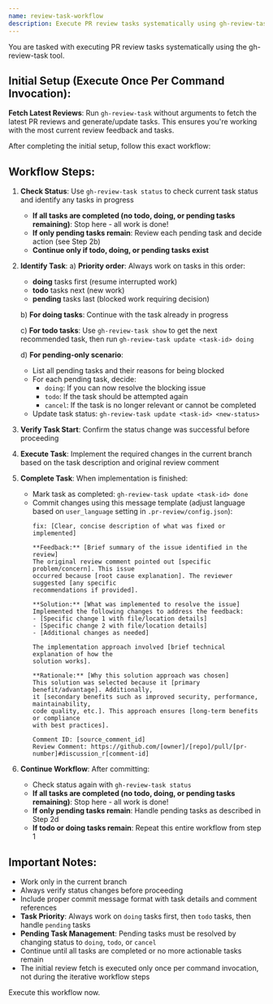 ```yaml
---
name: review-task-workflow
description: Execute PR review tasks systematically using gh-review-task
---
```


You are tasked with executing PR review tasks systematically using the gh-review-task tool. 

## Initial Setup (Execute Once Per Command Invocation):

**Fetch Latest Reviews**: Run `gh-review-task` without arguments to fetch the latest PR reviews and generate/update tasks. This ensures you're working with the most current review feedback and tasks.

After completing the initial setup, follow this exact workflow:

## Workflow Steps:

1. **Check Status**: Use `gh-review-task status` to check current task status and identify any tasks in progress
   - **If all tasks are completed (no todo, doing, or pending tasks remaining)**: Stop here - all work is done!
   - **If only pending tasks remain**: Review each pending task and decide action (see Step 2b)
   - **Continue only if todo, doing, or pending tasks exist**

2. **Identify Task**: 
   a) **Priority order**: Always work on tasks in this order:
      - **doing** tasks first (resume interrupted work)
      - **todo** tasks next (new work)
      - **pending** tasks last (blocked work requiring decision)
   
   b) **For doing tasks**: Continue with the task already in progress
   
   c) **For todo tasks**: Use `gh-review-task show` to get the next recommended task, then run `gh-review-task update <task-id> doing`
   
   d) **For pending-only scenario**: 
      - List all pending tasks and their reasons for being blocked
      - For each pending task, decide:
        - `doing`: If you can now resolve the blocking issue
        - `todo`: If the task should be attempted again
        - `cancel`: If the task is no longer relevant or cannot be completed
      - Update task status: `gh-review-task update <task-id> <new-status>`

3. **Verify Task Start**: Confirm the status change was successful before proceeding

4. **Execute Task**: Implement the required changes in the current branch based on the task description and original review comment

5. **Complete Task**: When implementation is finished:
   - Mark task as completed: `gh-review-task update <task-id> done`
   - Commit changes using this message template (adjust language based on `user_language` setting in `.pr-review/config.json`):
     ```
     fix: [Clear, concise description of what was fixed or implemented]
     
     **Feedback:** [Brief summary of the issue identified in the review]
     The original review comment pointed out [specific problem/concern]. This issue 
     occurred because [root cause explanation]. The reviewer suggested [any specific 
     recommendations if provided].
     
     **Solution:** [What was implemented to resolve the issue]
     Implemented the following changes to address the feedback:
     - [Specific change 1 with file/location details]
     - [Specific change 2 with file/location details]
     - [Additional changes as needed]
     
     The implementation approach involved [brief technical explanation of how the 
     solution works].
     
     **Rationale:** [Why this solution approach was chosen]
     This solution was selected because it [primary benefit/advantage]. Additionally, 
     it [secondary benefits such as improved security, performance, maintainability, 
     code quality, etc.]. This approach ensures [long-term benefits or compliance 
     with best practices].
     
     Comment ID: [source_comment_id]
     Review Comment: https://github.com/[owner]/[repo]/pull/[pr-number]#discussion_r[comment-id]
     ```

6. **Continue Workflow**: After committing:
   - Check status again with `gh-review-task status`
   - **If all tasks are completed (no todo, doing, or pending tasks remaining)**: Stop here - all work is done!
   - **If only pending tasks remain**: Handle pending tasks as described in Step 2d
   - **If todo or doing tasks remain**: Repeat this entire workflow from step 1

## Important Notes:
- Work only in the current branch
- Always verify status changes before proceeding
- Include proper commit message format with task details and comment references
- **Task Priority**: Always work on `doing` tasks first, then `todo` tasks, then handle `pending` tasks
- **Pending Task Management**: Pending tasks must be resolved by changing status to `doing`, `todo`, or `cancel`
- Continue until all tasks are completed or no more actionable tasks remain
- The initial review fetch is executed only once per command invocation, not during the iterative workflow steps

Execute this workflow now.